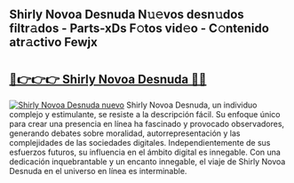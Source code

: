 ## Shirly Novoa Desnuda N𝚞𝚎vos desn𝚞dos filtr𝚊dos - Parts-xDs F𝚘tos vid𝚎o - C𝚘ntenido atr𝚊ctivo Fewjx

# <h2><a href="http://mbdtrg.tromn.icu/?c=Shirly+Novoa+Desnuda">🔗👉👉👉 Shirly Novoa Desnuda 🔗🔗</a></h2>

[![Shirly Novoa Desnuda nuevo](https://i.imgur.com/pEAQMta.gif)](http://mbdtrg.tromn.icu/?c=Shirly+Novoa+Desnuda)
Shirly Novoa Desnuda, un individuo complejo y estimulante, se resiste a la descripción fácil. Su enfoque único para crear una presencia en línea ha fascinado y provocado observadores, generando debates sobre moralidad, autorrepresentación y las complejidades de las sociedades digitales. Independientemente de sus esfuerzos futuros, su influencia en el ámbito digital es innegable. Con una dedicación inquebrantable y un encanto innegable, el viaje de Shirly Novoa Desnuda en el universo en línea es interminable.

